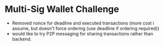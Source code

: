 # Multi-Sig Wallet Challenge

- Removed nonce for deadline and executed transactions (more cost i assume, but doesn't force ordering (use deadline if ordering required))
- would like to try P2P messaging for sharing transactions rather than backend.